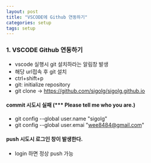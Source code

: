 ```yaml
---
layout: post
title: "VSCODE에 Github 연동하기"
categories: setup
tags: setup
---
```


### 1. VSCODE Github 연동하기
- vscode 실행시 git 설치하라는 알림창 발생
- 해당 url접속 후 git 설치
- ctrl+shift+p
- git: initialize repository
- git clone -> https://github.com/sigolg/sigolg.github.io
#### commit 시도시 실패 (*** Please tell me who you are.)
- git config --global user.name "sigolg"
- git config --global user.emai "wee8484@gmail.com"
#### push 시도시 로그인 창이 발생한다.
- login 하면 정상 push 가능

